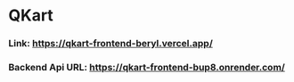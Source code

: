 # QKart

### Link: https://qkart-frontend-beryl.vercel.app/
### Backend Api URL: https://qkart-frontend-bup8.onrender.com/
